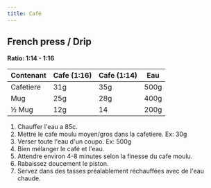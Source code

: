 ```yaml
---
title: Café
---
```


## French press / Drip

**Ratio: 1:14 - 1:16**

| Contenant | Cafe (1:16) | Cafe (1:14) | Eau  |
| --------- | ----------- | ----------- | ---- |
| Cafetiere | 31g         | 35g         | 500g |
| Mug       | 25g         | 28g         | 400g |
| ½ Mug     | 12g         | 14          | 200g |

1. Chauffer l'eau a 85c.
1. Mettre le cafe moulu moyen/gros dans la cafetiere. Ex: 30g
1. Verser toute l'eau d'un coupo. Ex: 500g
1. Bien mélanger le café et l'eau.
1. Attendre environ 4-8 minutes selon la finesse du cafe moulu.
1. Rabaissez doucement le piston.
1. Servez dans des tasses préalablement réchauffées avec de l'eau chaude.
